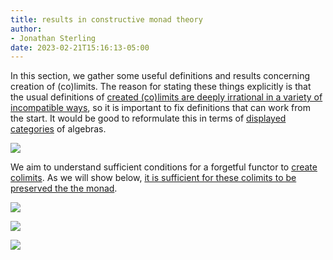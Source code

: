```yaml
---
title: results in constructive monad theory
author:
- Jonathan Sterling
date: 2023-02-21T15:16:13-05:00
---
```


In this section, we gather some useful definitions and results concerning creation of (co)limits. The reason for stating these things explicitly is that the usual definitions of [created (co)limits are deeply irrational in a variety of incompatible ways](jms-001I), so it is important to fix definitions that can work from the start. It would be good to reformulate this in terms of [displayed categories](frct-0000) of algebras.

![](jms-001H)

We aim to understand sufficient conditions for a forgetful functor to [create colimits](jms-001H). As we will show below, [it is sufficient for these colimits to be preserved the the monad](jms-001K).

![](jms-001J)

![](jms-001G)

![](jms-001K)
